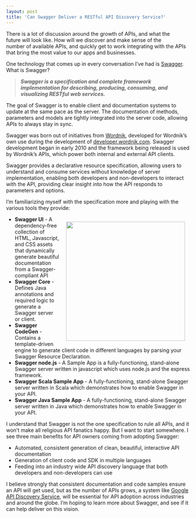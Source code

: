 ```yaml
---
layout: post
title: 'Can Swagger Deliver a RESTful API Discovery Service?'
---
```

<p><a title="Swagger" href="http://swagger.wordnik.com/"></a><img style="padding: 15px;" src="http://kinlane-productions.s3.amazonaws.com/api-evangelist/swagger/Swagger-Logo.png" alt="" align="right" /></p>
<p>There is a lot of discussion around the growth of APIs, and what the future will look like.  How will we discover and make sense of the number of available APIs, and quickly get to work integrating with the APIs that bring the most value to our apps and businesses.</p>
<p>One technology that comes up in every conversation I&rsquo;ve had is <a title="Swagger" href="http://swagger.wordnik.com/">Swagger</a>.  What is Swagger?</p>
<blockquote><strong><em>Swagger is a specification and complete framework implementation for describing, producing, consuming, and visualizing RESTful web services.</em></strong></blockquote>
<p>The goal of Swagger is to enable client and documentation systems to update at the same pace as the server. The documentation of methods, parameters and models are tightly integrated into the server code, allowing APIs to always stay in sync.</p>
<p>Swagger was born out of initiatives from <a title="Wordnik" href="http://www.wordnik.com/">Wordnik</a>, developed for Wordnik&rsquo;s own use during the development of <a title="developer.wordnik.com" href="http://developer.wordnik.com/">developer.wordnik.com</a>.  Swagger development began in early 2010 and the framework being released is used by Wordnik&rsquo;s APIs, which power both internal and external API clients.</p>
<p>Swagger provides a declarative resource specification, allowing users to understand and consume services without knowledge of server implementation, enabling both developers and non-developers to interact with the API, providing clear insight into how the API responds to parameters and options.</p>
<p>I&rsquo;m familiarizing myself with the specification more and playing with the various tools they provide:</p>
<p><a title="Swagger" href="http://swagger.wordnik.com/"></a><img style="padding: 15px;" src="http://kinlane-productions.s3.amazonaws.com/api-evangelist/swagger/Swagger-Screenshot-1.png" alt="" width="325" align="right" /></p>
<ul class="mainlist">
<li><strong>Swagger UI</strong> - A dependency-free collection of HTML, Javascript, and CSS assets that dynamically generate beautiful documentation from a Swagger-compliant API </li>
<li><strong>Swagger Core</strong> - Defines Java annotations and required logic to generate a Swagger server or client. </li>
<li><strong>Swagger CodeGen</strong> - Contains a template-driven engine to generate client code in different languages by parsing your Swagger Resource Declaration. </li>
<li><strong>Swagger node.js</strong> - A Sample App is a fully-functioning, stand-alone Swagger server written in javascript which uses node.js and the express framework. </li>
<li><strong>Swagger Scala Sample App</strong> - A fully-functioning, stand-alone Swagger server written in Scala which demonstrates how to enable Swagger in your API. </li>
<li><strong>Swagger Java Sample App</strong> - A fully-functioning, stand-alone Swagger server written in Java which demonstrates how to enable Swagger in your API. </li>
</ul>
<p>I understand that Swagger is not the one specification to rule all APIs, and it won&rsquo;t make all religious API fanatics happy.  But I want to start somewhere.  I see three main benefits for API owners coming from adopting Swagger:</p>
<ul class="mainlist">
<li>Automated, consistent generation of clean, beautiful, interactive API documentation</li>
<li>Generation of client code and SDK in multiple languages</li>
<li>Feeding into an industry wide API discovery language that both developers and non-developers can use</li>
</ul>
<p>I believe strongly that consistent documentation and code samples ensure an API will get used, but as the number of APIs grows, a system like <a title="Google API Discovery Service" href="/2011/05/21/google-apis-discovery-service/">Google API Discovery Service</a>, will be essential for API adoption across industries and around the globe.  I&rsquo;m hoping to learn more about Swagger, and see if it can help deliver on this vision.</p>